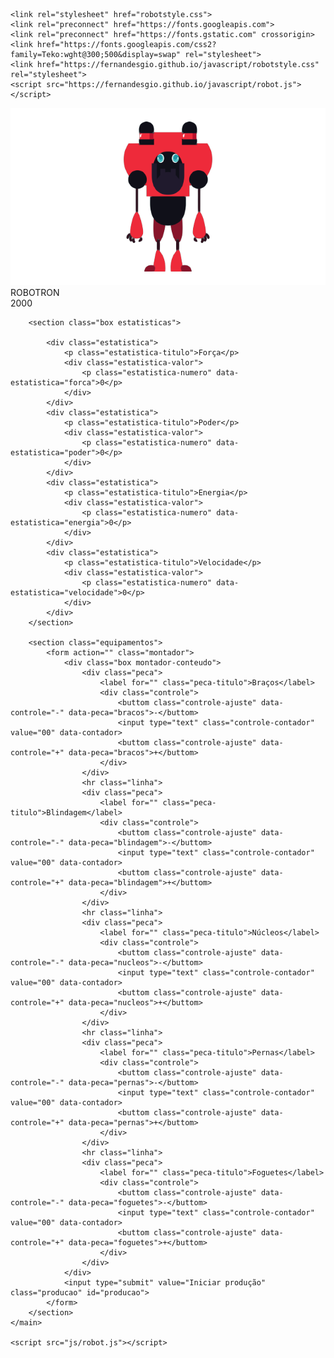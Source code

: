<!DOCTYPE html>
<html lang="en">
<head>
    <meta charset="UTF-8">
    <meta http-equiv="X-UA-Compatible" content="IE=edge">
    <meta name="viewport" content="width=device-width, initial-scale=1.0">
    <title>Robotron 2000</title>

    <link rel="stylesheet" href="robotstyle.css">
    <link rel="preconnect" href="https://fonts.googleapis.com">
    <link rel="preconnect" href="https://fonts.gstatic.com" crossorigin>
    <link href="https://fonts.googleapis.com/css2?family=Teko:wght@300;500&display=swap" rel="stylesheet"> 
    <link href="https://fernandesgio.github.io/javascript/robotstyle.css" rel="stylesheet">
    <script src="https://fernandesgio.github.io/javascript/robot.js"></script>
    
</head>
<body>
    <main>
        <section class="robotron">
            <img class="robo" src="robo3.png" alt="Robotron">
            <figcaption class="titulo">ROBOTRON <br>2000</figcaption>
        </section>

        <section class="box estatisticas">

            <div class="estatistica">
                <p class="estatistica-titulo">Força</p>
                <div class="estatistica-valor">
                    <p class="estatistica-numero" data-estatistica="forca">0</p>
                </div>
            </div>
            <div class="estatistica">
                <p class="estatistica-titulo">Poder</p>
                <div class="estatistica-valor">
                    <p class="estatistica-numero" data-estatistica="poder">0</p>
                </div>
            </div>
            <div class="estatistica">
                <p class="estatistica-titulo">Energia</p>
                <div class="estatistica-valor">
                    <p class="estatistica-numero" data-estatistica="energia">0</p>
                </div>
            </div>
            <div class="estatistica">
                <p class="estatistica-titulo">Velocidade</p>
                <div class="estatistica-valor">
                    <p class="estatistica-numero" data-estatistica="velocidade">0</p>
                </div>
            </div>
        </section>

        <section class="equipamentos">
            <form action="" class="montador">
                <div class="box montador-conteudo">
                    <div class="peca">
                        <label for="" class="peca-titulo">Braços</label>
                        <div class="controle">
                            <buttom class="controle-ajuste" data-controle="-" data-peca="bracos">-</buttom>
                            <input type="text" class="controle-contador" value="00" data-contador>
                            <buttom class="controle-ajuste" data-controle="+" data-peca="bracos">+</buttom>
                        </div>
                    </div>
                    <hr class="linha">
                    <div class="peca">
                        <label for="" class="peca-titulo">Blindagem</label>
                        <div class="controle">
                            <buttom class="controle-ajuste" data-controle="-" data-peca="blindagem">-</buttom>
                            <input type="text" class="controle-contador" value="00" data-contador>
                            <buttom class="controle-ajuste" data-controle="+" data-peca="blindagem">+</buttom>
                        </div>
                    </div>
                    <hr class="linha">
                    <div class="peca">
                        <label for="" class="peca-titulo">Núcleos</label>
                        <div class="controle">
                            <buttom class="controle-ajuste" data-controle="-" data-peca="nucleos">-</buttom>
                            <input type="text" class="controle-contador" value="00" data-contador>
                            <buttom class="controle-ajuste" data-controle="+" data-peca="nucleos">+</buttom>
                        </div>
                    </div>
                    <hr class="linha">
                    <div class="peca">
                        <label for="" class="peca-titulo">Pernas</label>
                        <div class="controle">
                            <buttom class="controle-ajuste" data-controle="-" data-peca="pernas">-</buttom>
                            <input type="text" class="controle-contador" value="00" data-contador>
                            <buttom class="controle-ajuste" data-controle="+" data-peca="pernas">+</buttom>
                        </div>
                    </div>
                    <hr class="linha">
                    <div class="peca">
                        <label for="" class="peca-titulo">Foguetes</label>
                        <div class="controle">
                            <buttom class="controle-ajuste" data-controle="-" data-peca="foguetes">-</buttom>
                            <input type="text" class="controle-contador" value="00" data-contador>
                            <buttom class="controle-ajuste" data-controle="+" data-peca="foguetes">+</buttom>
                        </div>
                    </div>
                </div>
                <input type="submit" value="Iniciar produção" class="producao" id="producao">
            </form>
        </section>
    </main>
    
    <script src="js/robot.js"></script>

</body>
</html>
